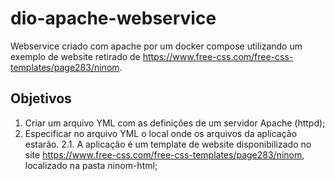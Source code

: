 # dio-apache-webservice
Webservice criado com apache por um docker compose utilizando um exemplo de website retirado de https://www.free-css.com/free-css-templates/page283/ninom.

## Objetivos
1. Criar um arquivo YML com as definições de um servidor Apache (httpd);
2. Especificar no arquivo YML o local onde os arquivos da aplicação estarão.
  2.1. A aplicação é um template de website disponibilizado no site https://www.free-css.com/free-css-templates/page283/ninom, localizado na pasta ninom-html;
